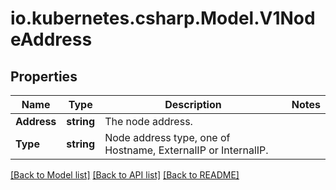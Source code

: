 # io.kubernetes.csharp.Model.V1NodeAddress
## Properties

Name | Type | Description | Notes
------------ | ------------- | ------------- | -------------
**Address** | **string** | The node address. | 
**Type** | **string** | Node address type, one of Hostname, ExternalIP or InternalIP. | 

[[Back to Model list]](../README.md#documentation-for-models) [[Back to API list]](../README.md#documentation-for-api-endpoints) [[Back to README]](../README.md)

